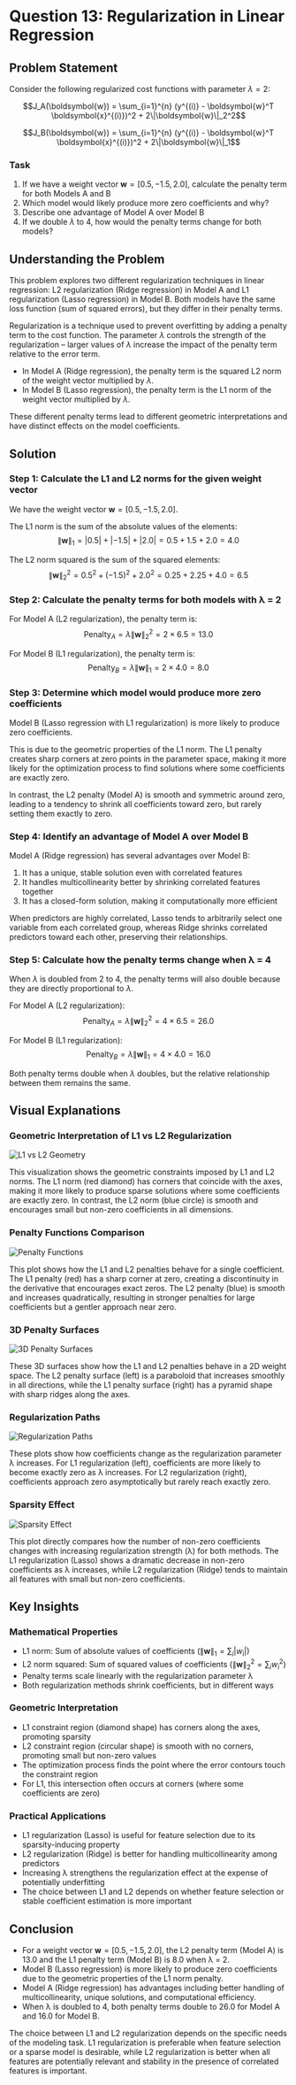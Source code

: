 # Question 13: Regularization in Linear Regression

## Problem Statement
Consider the following regularized cost functions with parameter $\lambda = 2$:

$$J_A(\boldsymbol{w}) = \sum_{i=1}^{n} (y^{(i)} - \boldsymbol{w}^T \boldsymbol{x}^{(i)})^2 + 2\|\boldsymbol{w}\|_2^2$$

$$J_B(\boldsymbol{w}) = \sum_{i=1}^{n} (y^{(i)} - \boldsymbol{w}^T \boldsymbol{x}^{(i)})^2 + 2\|\boldsymbol{w}\|_1$$

### Task
1. If we have a weight vector $\boldsymbol{w} = [0.5, -1.5, 2.0]$, calculate the penalty term for both Models A and B
2. Which model would likely produce more zero coefficients and why?
3. Describe one advantage of Model A over Model B
4. If we double $\lambda$ to 4, how would the penalty terms change for both models?

## Understanding the Problem
This problem explores two different regularization techniques in linear regression: L2 regularization (Ridge regression) in Model A and L1 regularization (Lasso regression) in Model B. Both models have the same loss function (sum of squared errors), but they differ in their penalty terms.

Regularization is a technique used to prevent overfitting by adding a penalty term to the cost function. The parameter $\lambda$ controls the strength of the regularization – larger values of $\lambda$ increase the impact of the penalty term relative to the error term.

- In Model A (Ridge regression), the penalty term is the squared L2 norm of the weight vector multiplied by $\lambda$.
- In Model B (Lasso regression), the penalty term is the L1 norm of the weight vector multiplied by $\lambda$.

These different penalty terms lead to different geometric interpretations and have distinct effects on the model coefficients.

## Solution

### Step 1: Calculate the L1 and L2 norms for the given weight vector
We have the weight vector $\boldsymbol{w} = [0.5, -1.5, 2.0]$.

The L1 norm is the sum of the absolute values of the elements:
$$\|\boldsymbol{w}\|_1 = |0.5| + |-1.5| + |2.0| = 0.5 + 1.5 + 2.0 = 4.0$$

The L2 norm squared is the sum of the squared elements:
$$\|\boldsymbol{w}\|_2^2 = 0.5^2 + (-1.5)^2 + 2.0^2 = 0.25 + 2.25 + 4.0 = 6.5$$

### Step 2: Calculate the penalty terms for both models with λ = 2
For Model A (L2 regularization), the penalty term is:
$$\text{Penalty}_A = \lambda \|\boldsymbol{w}\|_2^2 = 2 \times 6.5 = 13.0$$

For Model B (L1 regularization), the penalty term is:
$$\text{Penalty}_B = \lambda \|\boldsymbol{w}\|_1 = 2 \times 4.0 = 8.0$$

### Step 3: Determine which model would produce more zero coefficients
Model B (Lasso regression with L1 regularization) is more likely to produce zero coefficients.

This is due to the geometric properties of the L1 norm. The L1 penalty creates sharp corners at zero points in the parameter space, making it more likely for the optimization process to find solutions where some coefficients are exactly zero.

In contrast, the L2 penalty (Model A) is smooth and symmetric around zero, leading to a tendency to shrink all coefficients toward zero, but rarely setting them exactly to zero.

### Step 4: Identify an advantage of Model A over Model B
Model A (Ridge regression) has several advantages over Model B:

1. It has a unique, stable solution even with correlated features
2. It handles multicollinearity better by shrinking correlated features together
3. It has a closed-form solution, making it computationally more efficient

When predictors are highly correlated, Lasso tends to arbitrarily select one variable from each correlated group, whereas Ridge shrinks correlated predictors toward each other, preserving their relationships.

### Step 5: Calculate how the penalty terms change when λ = 4
When $\lambda$ is doubled from 2 to 4, the penalty terms will also double because they are directly proportional to $\lambda$.

For Model A (L2 regularization):
$$\text{Penalty}_A = \lambda \|\boldsymbol{w}\|_2^2 = 4 \times 6.5 = 26.0$$

For Model B (L1 regularization):
$$\text{Penalty}_B = \lambda \|\boldsymbol{w}\|_1 = 4 \times 4.0 = 16.0$$

Both penalty terms double when $\lambda$ doubles, but the relative relationship between them remains the same.

## Visual Explanations

### Geometric Interpretation of L1 vs L2 Regularization
![L1 vs L2 Geometry](../Images/L3_7_Quiz_13/l1_vs_l2_geometry.png)

This visualization shows the geometric constraints imposed by L1 and L2 norms. The L1 norm (red diamond) has corners that coincide with the axes, making it more likely to produce sparse solutions where some coefficients are exactly zero. In contrast, the L2 norm (blue circle) is smooth and encourages small but non-zero coefficients in all dimensions.

### Penalty Functions Comparison
![Penalty Functions](../Images/L3_7_Quiz_13/l1_vs_l2_penalties.png)

This plot shows how the L1 and L2 penalties behave for a single coefficient. The L1 penalty (red) has a sharp corner at zero, creating a discontinuity in the derivative that encourages exact zeros. The L2 penalty (blue) is smooth and increases quadratically, resulting in stronger penalties for large coefficients but a gentler approach near zero.

### 3D Penalty Surfaces
![3D Penalty Surfaces](../Images/L3_7_Quiz_13/l1_vs_l2_3d_surfaces.png)

These 3D surfaces show how the L1 and L2 penalties behave in a 2D weight space. The L2 penalty surface (left) is a paraboloid that increases smoothly in all directions, while the L1 penalty surface (right) has a pyramid shape with sharp ridges along the axes.

### Regularization Paths
![Regularization Paths](../Images/L3_7_Quiz_13/l1_vs_l2_regularization_paths.png)

These plots show how coefficients change as the regularization parameter λ increases. For L1 regularization (left), coefficients are more likely to become exactly zero as λ increases. For L2 regularization (right), coefficients approach zero asymptotically but rarely reach exactly zero.

### Sparsity Effect
![Sparsity Effect](../Images/L3_7_Quiz_13/l1_vs_l2_sparsity.png)

This plot directly compares how the number of non-zero coefficients changes with increasing regularization strength (λ) for both methods. The L1 regularization (Lasso) shows a dramatic decrease in non-zero coefficients as λ increases, while L2 regularization (Ridge) tends to maintain all features with small but non-zero coefficients.

## Key Insights

### Mathematical Properties
- L1 norm: Sum of absolute values of coefficients ($\|\boldsymbol{w}\|_1 = \sum_i |w_i|$)
- L2 norm squared: Sum of squared values of coefficients ($\|\boldsymbol{w}\|_2^2 = \sum_i w_i^2$)
- Penalty terms scale linearly with the regularization parameter λ
- Both regularization methods shrink coefficients, but in different ways

### Geometric Interpretation
- L1 constraint region (diamond shape) has corners along the axes, promoting sparsity
- L2 constraint region (circular shape) is smooth with no corners, promoting small but non-zero values
- The optimization process finds the point where the error contours touch the constraint region
- For L1, this intersection often occurs at corners (where some coefficients are zero)

### Practical Applications
- L1 regularization (Lasso) is useful for feature selection due to its sparsity-inducing property
- L2 regularization (Ridge) is better for handling multicollinearity among predictors
- Increasing λ strengthens the regularization effect at the expense of potentially underfitting
- The choice between L1 and L2 depends on whether feature selection or stable coefficient estimation is more important

## Conclusion
- For a weight vector $\boldsymbol{w} = [0.5, -1.5, 2.0]$, the L2 penalty term (Model A) is 13.0 and the L1 penalty term (Model B) is 8.0 when λ = 2.
- Model B (Lasso regression) is more likely to produce zero coefficients due to the geometric properties of the L1 norm penalty.
- Model A (Ridge regression) has advantages including better handling of multicollinearity, unique solutions, and computational efficiency.
- When λ is doubled to 4, both penalty terms double to 26.0 for Model A and 16.0 for Model B.

The choice between L1 and L2 regularization depends on the specific needs of the modeling task. L1 regularization is preferable when feature selection or a sparse model is desirable, while L2 regularization is better when all features are potentially relevant and stability in the presence of correlated features is important. 